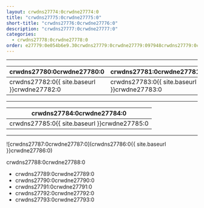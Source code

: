 ```yaml
---
layout: crwdns27774:0crwdne27774:0
title: "crwdns27775:0crwdne27775:0"
short-title: "crwdns27776:0crwdne27776:0"
description: "crwdns27777:0crwdne27777:0"
categories:
  - crwdns27778:0crwdne27778:0
order: e27779:0e054b6e9.30crwdns27779:0crwdne27779:097948crwdns27779:0crwdne27779:0
---
```

<hr />

| crwdns27780:0crwdne27780:0                   | crwdns27781:0crwdne27781:0                   |
| -------------------------------------------- | -------------------------------------------- |
| crwdns27782:0{{ site.baseurl }}crwdne27782:0 | crwdns27783:0{{ site.baseurl }}crwdne27783:0 |

<hr />

| crwdns27784:0crwdne27784:0                   |
| -------------------------------------------- |
| crwdns27785:0{{ site.baseurl }}crwdne27785:0 |

<hr />

![crwdns27787:0crwdne27787:0](crwdns27786:0{{ site.baseurl }}crwdne27786:0)

crwdns27788:0crwdne27788:0

- crwdns27789:0crwdne27789:0
- crwdns27790:0crwdne27790:0
- crwdns27791:0crwdne27791:0
- crwdns27792:0crwdne27792:0
- crwdns27793:0crwdne27793:0